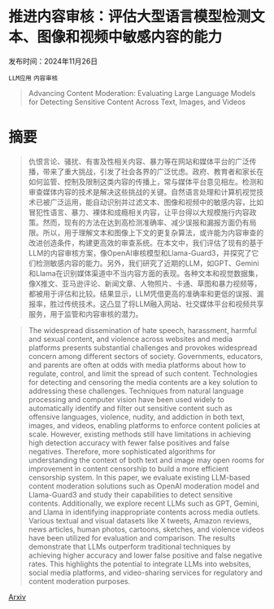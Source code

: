 # 推进内容审核：评估大型语言模型检测文本、图像和视频中敏感内容的能力

发布时间：2024年11月26日

`LLM应用` `内容审核`

> Advancing Content Moderation: Evaluating Large Language Models for Detecting Sensitive Content Across Text, Images, and Videos

# 摘要

> 仇恨言论、骚扰、有害及性相关内容、暴力等在网站和媒体平台的广泛传播，带来了重大挑战，引发了社会各界的广泛忧虑。政府、教育者和家长在如何监管、控制及限制这类内容的传播上，常与媒体平台意见相左。检测和审查媒体内容的技术是解决这些挑战的关键。自然语言处理和计算机视觉技术已被广泛运用，能自动识别并过滤文本、图像和视频中的敏感内容，比如冒犯性语言、暴力、裸体和成瘾相关内容，让平台得以大规模施行内容政策。然而，现有的方法在达到高检测准确率、减少误报和漏报方面仍有局限。所以，用于理解文本和图像上下文的更复杂算法，或许能为内容审查的改进创造条件，构建更高效的审查系统。在本文中，我们评估了现有的基于LLM的内容审核方案，像OpenAI审核模型和Llama-Guard3，并探究了它们检测敏感内容的能力。另外，我们研究了近期的LLM，如GPT、Gemini和Llama在识别媒体渠道中不当内容方面的表现。各种文本和视觉数据集，像X推文、亚马逊评论、新闻文章、人物照片、卡通、草图和暴力视频等，都被用于评估和比较。结果显示，LLM凭借更高的准确率和更低的误报、漏报率，胜过传统技术。这凸显了将LLM融入网站、社交媒体平台和视频共享服务，用于监管和内容审核的潜力。

> The widespread dissemination of hate speech, harassment, harmful and sexual content, and violence across websites and media platforms presents substantial challenges and provokes widespread concern among different sectors of society. Governments, educators, and parents are often at odds with media platforms about how to regulate, control, and limit the spread of such content. Technologies for detecting and censoring the media contents are a key solution to addressing these challenges. Techniques from natural language processing and computer vision have been used widely to automatically identify and filter out sensitive content such as offensive languages, violence, nudity, and addiction in both text, images, and videos, enabling platforms to enforce content policies at scale. However, existing methods still have limitations in achieving high detection accuracy with fewer false positives and false negatives. Therefore, more sophisticated algorithms for understanding the context of both text and image may open rooms for improvement in content censorship to build a more efficient censorship system. In this paper, we evaluate existing LLM-based content moderation solutions such as OpenAI moderation model and Llama-Guard3 and study their capabilities to detect sensitive contents. Additionally, we explore recent LLMs such as GPT, Gemini, and Llama in identifying inappropriate contents across media outlets. Various textual and visual datasets like X tweets, Amazon reviews, news articles, human photos, cartoons, sketches, and violence videos have been utilized for evaluation and comparison. The results demonstrate that LLMs outperform traditional techniques by achieving higher accuracy and lower false positive and false negative rates. This highlights the potential to integrate LLMs into websites, social media platforms, and video-sharing services for regulatory and content moderation purposes.

[Arxiv](https://arxiv.org/abs/2411.17123)